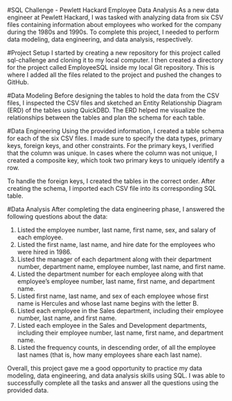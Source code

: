#SQL Challenge - Pewlett Hackard Employee Data Analysis
As a new data engineer at Pewlett Hackard, I was tasked with analyzing data from six CSV files containing information about employees who worked for the company during the 1980s and 1990s. To complete this project, I needed to perform data modeling, data engineering, and data analysis, respectively.

#Project Setup
I started by creating a new repository for this project called sql-challenge and cloning it to my local computer. I then created a directory for the project called EmployeeSQL inside my local Git repository. This is where I added all the files related to the project and pushed the changes to GitHub.

#Data Modeling
Before designing the tables to hold the data from the CSV files, I inspected the CSV files and sketched an Entity Relationship Diagram (ERD) of the tables using QuickDBD. The ERD helped me visualize the relationships between the tables and plan the schema for each table.

#Data Engineering
Using the provided information, I created a table schema for each of the six CSV files. I made sure to specify the data types, primary keys, foreign keys, and other constraints. For the primary keys, I verified that the column was unique. In cases where the column was not unique, I created a composite key, which took two primary keys to uniquely identify a row.

To handle the foreign keys, I created the tables in the correct order. After creating the schema, I imported each CSV file into its corresponding SQL table.

#Data Analysis
After completing the data engineering phase, I answered the following questions about the data:

1. Listed the employee number, last name, first name, sex, and salary of each employee.
2. Listed the first name, last name, and hire date for the employees who were hired in 1986.
3. Listed the manager of each department along with their department number, department name, employee number, last name, and first name.
4. Listed the department number for each employee along with that employee’s employee number, last name, first name, and department name.
5. Listed first name, last name, and sex of each employee whose first name is Hercules and whose last name begins with the letter B.
6. Listed each employee in the Sales department, including their employee number, last name, and first name.
7. Listed each employee in the Sales and Development departments, including their employee number, last name, first name, and department name.
8. Listed the frequency counts, in descending order, of all the employee last names (that is, how many employees share each last name).

Overall, this project gave me a good opportunity to practice my data modeling, data engineering, and data analysis skills using SQL. I was able to successfully complete all the tasks and answer all the questions using the provided data.
